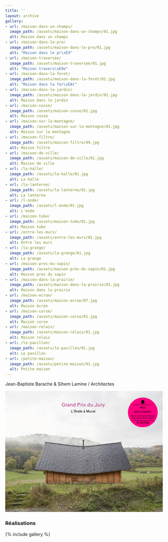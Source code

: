 ```yaml
---
title: ''
layout: archive
gallery:
- url: /maison-dans-un-champs/
  image_path: /assets/maison-dans-un-champs/01.jpg
  alt: Maison dans un champs
- url: /maison-dans-le-pre/
  image_path: /assets/maison-dans-le-pre/01.jpg
  alt: "Maison dans le pr\xE9"
- url: /maison-traversee/
  image_path: /assets/maison-traversee/01.jpg
  alt: "Maison travers\xE9e"
- url: /maison-dans-la-foret/
  image_path: /assets/maison-dans-la-foret/01.jpg
  alt: "Maison dans la for\xEAt"
- url: /maison-dans-le-jardin/
  image_path: /assets/maison-dans-le-jardin/01.jpg
  alt: Maison dans le jardin
- url: /maison-cosse/
  image_path: /assets/maison-cosse/01.jpg
  alt: Maison cosse
- url: /maison-sur-la-montagne/
  image_path: /assets/maison-sur-la-montagne/01.jpg
  alt: Maison sur la montagne
- url: /maison-filtre/
  image_path: /assets/maison-filtre/09.jpg
  alt: Maison filtre
- url: /maison-de-ville/
  image_path: /assets/maison-de-ville/01.jpg
  alt: Maison de ville
- url: /la-halle/
  image_path: /assets/la-halle/01.jpg
  alt: La halle
- url: /la-lanterne/
  image_path: /assets/la-lanterne/01.jpg
  alt: La lanterne
- url: /l-onde/
  image_path: /assets/l-onde/01.jpg
  alt: L'onde
- url: /maison-tube/
  image_path: /assets/maison-tube/01.jpg
  alt: Maison tube
- url: /entre-les-murs/
  image_path: /assets/entre-les-murs/01.jpg
  alt: Entre les murs
- url: /la-grange/
  image_path: /assets/la-grange/01.jpg
  alt: La grange
- url: /maison-pres-du-sapin/
  image_path: /assets/maison-pres-du-sapin/01.jpg
  alt: Maison pres du sapin
- url: /maison-dans-la-prairie/
  image_path: /assets/maison-dans-la-prairie/01.jpg
  alt: Maison dans la prairie
- url: /maison-ecran/
  image_path: /assets/maison-ecran/07.jpg
  alt: Maison écran
- url: /maison-corse/
  image_path: /assets/maison-corse/01.jpg
  alt: Maison corse
- url: /maison-relais/
  image_path: /assets/maison-relais/01.jpg
  alt: Maison relais
- url: /le-pavillon/
  image_path: /assets/le-pavillon/01.jpg
  alt: Le pavillon
- url: /petite-maison/
  image_path: /assets/petite-maison/01.jpg
  alt: Petite maison
---
```



Jean-Baptiste Barache & Sihem Lamine / Architectes

![PrixArchinovo6eEd](content/5.distinctions/2023_PrixArchinovo6eEd.jpg)


### Réalisations

{% include gallery %}
